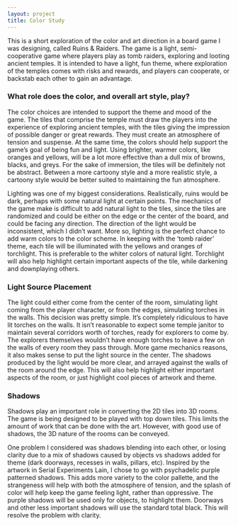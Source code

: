 ```yaml
---
layout: project
title: Color Study
---
```

<div class="container">
<p>
This is a short exploration of the color and art direction in a board game I was designing, called Ruins & Raiders. The game is a light, semi-cooperative game where players play as tomb raiders, exploring and looting ancient temples. It is intended to have a light, fun theme, where exploration of the temples comes with risks and rewards, and players can cooperate, or backstab each other to gain an advantage.
</p>

<h3>
What role does the color, and overall art style, play?
</h3>
<p>
The color choices are intended to support the theme and mood of the game. The tiles that comprise the temple must draw the players into the experience of exploring ancient temples, with the tiles giving the impression of possible danger or great rewards. They must create an atmosphere of tension and suspense. At the same time, the colors should help support the game’s goal of being fun and light. Using brighter, warmer colors, like oranges and yellows, will be a lot more effective than a dull mix of browns, blacks, and greys. For the sake of immersion, the tiles will be definitely not be abstract. Between a more cartoony style and a more realistic style, a cartoony style would be better suited to maintaining the fun atmosphere.
</p>
<p>
Lighting was one of my biggest considerations. Realistically, ruins would be dark, perhaps with some natural light at certain points. The mechanics of the game make is difficult to add natural light to the tiles, since the tiles are randomized and could be either on the edge or the center of the board, and could be facing any direction. The direction of the light would be inconsistent, which I didn’t want. More so, lighting is the perfect chance to add warm colors to the color scheme. In keeping with the ‘tomb raider’ theme, each tile will be illuminated with the yellows and oranges of torchlight. This is preferable to the whiter colors of natural light. Torchlight will also help highlight certain important aspects of the tile, while darkening and downplaying others.
</p>

<h3>
Light Source Placement
</h3>
<p>
The light could either come from the center of the room, simulating light coming from the player character, or from the edges, simulating torches in the walls. This decision was pretty simple. It’s completely ridiculous to have lit torches on the walls. It isn’t reasonable to expect some temple janitor to maintain several corridors worth of torches, ready for explorers to come by. The explorers themselves wouldn’t have enough torches to leave a few on the walls of every room they pass through. More game mechanics reasons, it also makes sense to put the light source in the center. The shadows produced by the light would be more clear, and arrayed against the walls of the room around the edge. This will also help highlight either important aspects of the room, or just highlight cool pieces of artwork and theme.
</p>

<h3>
Shadows
</h3>
<p>
Shadows play an important role in converting the 2D tiles into 3D rooms. The game is being designed to be played with top down tiles. This limits the amount of work that can be done with the art. However, with good use of shadows, the 3D nature of the rooms can be conveyed.
</p>
<p>
One problem I considered was shadows blending into each other, or losing clarity due to a mix of shadows caused by objects vs shadows added for theme (dark doorways, recesses in walls, pillars, etc). Inspired by the artwork in Serial Experiments Lain, I chose to go with psychadelic purple patterned shadows. This adds more variety to the color pallette, and the strangeness will help with both the atmosphere of tension, and the splash of color will help keep the game feeling light, rather than oppressive. The purple shadows will be used only for objects, to highlight them. Doorways and other less important shadows will use the standard total black. This will resolve the problem with clarity.
</p>
</div>